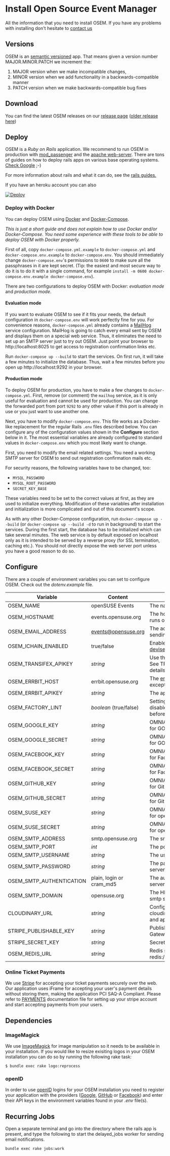 # Install Open Source Event Manager
All the information that you need to install OSEM. If you have any problems with installing don't hesitate to [contact us](https://github.com/openSUSE/osem#contact)

## Versions
OSEM is an [semantic versioned](http://semver.org/) app. That means given a version number MAJOR.MINOR.PATCH we increment the:

1. MAJOR version when we make incompatible changes,
2. MINOR version when we add functionality in a backwards-compatible manner
3. PATCH version when we make backwards-compatible bug fixes

## Download
You can find the latest OSEM releases on our [release page](https://github.com/openSUSE/osem/releases/latest) ([older release here](https://github.com/openSUSE/osem/releases))


## Deploy

OSEM is a *Ruby on Rails* application. We recommend to run OSEM in production with [mod_passenger](https://www.phusionpassenger.com/download/#open_source)
and the [apache web-server](https://www.apache.org/). There are tons of guides on how to deploy rails apps on various
base operating systems. [Check Google](https://encrypted.google.com/search?hl=en&q=ruby%20on%20rails%20apache%20passenger) ;-)

For more information about rails and what it can do, see the [rails guides.](http://guides.rubyonrails.org/getting_started.html)

If you have an heroku account you can also

<a href="https://heroku.com/deploy?template=https://github.com/openSUSE/osem/tree/v1.0">
  <img src="https://www.herokucdn.com/deploy/button.svg" alt="Deploy">
</a>

### Deploy with Docker

You can deploy OSEM using [Docker](https://docker.com/) and [Docker-Compose](https://docs.docker.com/compose/overview/).

*This is just a short guide and does not explain how to use Docker and/or Docker-Compose. You need some experience with these tools to be able to deploy OSEM with Docker properly.*

First of all, copy `docker-compose.yml.example` to `docker-compose.yml` and `docker-compose.env.example` to `docker-compose.env`. You should immediately change
`docker-compose.env`'s permissions to `0600` to make sure all the passphrases in it are kept secret.
(Tip: the easiest and most secure way to do it is to do it with a single command, for example `install -m 0600 docker-compose.env.example docker-compose.env`).

There are two configurations to deploy OSEM with Docker: *evaluation mode* and *production mode*.

#### Evaluation mode

If you want to evaluate OSEM to see if it fits your needs, the default configuration in `docker-compose.env` will work perfectly fine for you.
For convenience reasons, `docker-compose.yml` already contains a [MailHog](https://github.com/mailhog/MailHog) service configuration. MailHog
is going to catch every email sent by OSEM and displays them on a special web service. Thus, it eliminates the need to set up an SMTP server just to try out OSEM.
Just point your browser to http://localhost:8025 to get access to registration confirmation links etc.

Run `docker-compose up --build` to start the services. On first run, it will take a few minutes to initialize the database. Thus, wait a few minutes before you open up
http://localhost:9292 in your browser.

#### Production mode

To deploy OSEM for production, you have to make a few changes to `docker-compose.yml`. First, remove (or comment) the `mailhog` service, as it is only useful for evaluation and
cannot be used for production.
You can change the forwarded port from port `9292` to any other value if this port is already in use or you just want to use another one.

Next, you have to modify `docker-compose.env`. This file works as a Docker-like replacement for the regular Rails `.env` files described below.
You can configure any of the configuration values shown in the **Configure** section below in it. The most essential variables are already configured to standard
values in `docker-compose.env` which you most likely want to change.

First, you need to modify the email related settings. You need a working SMTP server for OSEM to send out registration confirmation mails etc.

For security reasons, the following variables have to be changed, too:

  - `MYSQL_PASSWORD`
  - `MYSQL_ROOT_PASSWORD`
  - `SECRET_KEY_BASE`

These variables need to be set to the correct values at first, as they are used to initialize everything. Modification of these variables after installation and initialization is more
complicated and out of this document's scope.

As with any other Docker-Compose configuration, run `docker-compose up --build` (or `docker-compose up --build -d` to run in background) to start the services. During the first
start, the database has to be initialized which can take several minutes. The web service is by default exposed on localhost only as it is intended to be served by a reverse proxy (for SSL
termination, caching etc.).
You should not directly expose the web server port unless you have a good reason to do so.


## Configure
There are a couple of environment variables you can set to configure OSEM. Check out the *dotenv.example* file.

| Variable 			| Content 			| Purpose 				|
|----------			|---------			|---------	       			|
| OSEM_NAME   			| openSUSE Events		| The name of your page			|
| OSEM_HOSTNAME 		| events.opensuse.org		| The host this OSEM instance runs on 	|
| OSEM_EMAIL_ADDRESS 		| events@opensuse.org 		| The address OSEM uses for sending mails |
| OSEM_ICHAIN_ENABLED 		| true/false 			| Enable the usage of [devise_ichain_authenticatable](https://github.com/openSUSE/devise_ichain_authenticatable) |
| OSEM_TRANSIFEX_APIKEY 	| *string* 			| Use this api key for [transifex](https://www.transifex.com/). See TRANSLATION.md for details. |
| OSEM_ERRBIT_HOST 		| errbit.opensuse.org 		| The [errbit](https://github.com/errbit/errbit) host to post exceptions to |
| OSEM_ERRBIT_APIKEY 		| *string* 			| The api key for the errbit host |
| OSEM_FACTORY_LINT		| *boolean* (true/false)        | Setting this to false will disable linting of factories before running spec
| OSEM_GOOGLE_KEY | *string*			| OMNIAUTH Developer Key for GOOGLE
| OSEM_GOOGLE_SECRET | *string*			| OMNIAUTH Developer Secret for GOOGLE
| OSEM_FACEBOOK_KEY | *string*		| OMNIAUTH Developer Key for Facebook
| OSEM_FACEBOOK_SECRET | *string*		| OMNIAUTH Developer Secret for Facebook
| OSEM_GITHUB_KEY | *string*			| OMNIAUTH Developer Key for GitHub
| OSEM_GITHUB_SECRET | *string*			| OMNIAUTH Developer Secret for GitHub
| OSEM_SUSE_KEY | *string*			| OMNIAUTH Developer Key for openSUSE
| OSEM_SUSE_SECRET | *string*			| OMNIAUTH Developer Secret for openSUSE
| OSEM_SMTP_ADDRESS		| smtp.opensuse.org		| The smtp server to use
| OSEM_SMTP_PORT		| *int*				| The port on the smtp server
| OSEM_SMTP_USERNAME		| *string*			| The user for the smtp server
| OSEM_SMTP_PASSWORD		| *string*			| The password for the smtp server
| OSEM_SMTP_AUTHENTICATION	| plain, login or cram_md5      | The auth method for the smtp server
| OSEM_SMTP_DOMAIN		| opensuse.org			| The HELO domain for the smtp server
| CLOUDINARY_URL		| *string*			| Configure your cloudinary.com cloud name and api key/secret
| STRIPE_PUBLISHABLE_KEY    | *string*          | Publishable Key for Stripe Gateway
| STRIPE_SECRET_KEY    | *string*          | Secret Key for Stripe Gateway
| OSEM_REDIS_URL | *string* | Redis server URL e.g. redis://localhost:6379/1

### Online Ticket Payments
We use [Stripe](https://stripe.com) for accepting your ticket payments securely over the web.
Our application uses iFrame for accepting your user's payment details without storing them, making the application PCI SAQ-A Compliant.
Please refer to [PAYMENTS](PAYMENTS.md) documentation file for setting up your stripe account and start accepting payments from your users.

## Dependencies

### ImageMagick
We use [ImageMagick](http://imagemagick.org/) for image manipulation so it needs to be available in your installation.
If you would like to resize exisiting logos in your OSEM installation you can do so by running the following rake task:

```shell
$ bundle exec rake logo:reprocess
```

### openID
In order to use [openID](http://openid.net/) logins for your OSEM installation you need to register your application with the providers ([Google](https://code.google.com/apis/console#:access), [GitHub](https://github.com/settings/applications/new) or [Facebook](https://developers.facebook.com/)) and enter their API keys in the environment variables found in your *.env* file(s).

## Recurring Jobs
Open a separate terminal and go into the directory where the rails app is present, and type the following to start the delayed_jobs worker for sending email notifications.
```
bundle exec rake jobs:work
```

